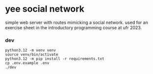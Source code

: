 # yee social network

simple web server with routes mimicking a social network. 
used for an exercise sheet in the introductory programming course at ufr 2023.

### dev
```
python3.12 -m venv venv
source venv/bin/activate
python3.12 -m pip install -r requirements.txt
cp .env.example .env
./dev
```
